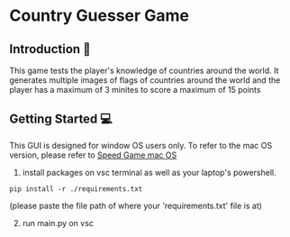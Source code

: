# Country Guesser Game

## **Introduction 📝**

This game tests the player's knowledge of countries around the world. It generates multiple images of flags of countries around the world and the player has a maximum of 3 minites to score a maximum of 15 points

## **Getting Started 💻**

This GUI is designed for window OS users only. To refer to the mac OS version, please refer to [Speed Game mac OS](https://github.com/Python-World/python-mini-projects/tree/master/projects/Speed_Game/macOS)  

1. install packages on vsc terminal as well as your laptop's powershell.
```shell
pip install -r ./requirements.txt
```
(please paste the file path of where your 'requirements.txt' file is at)

2. run main.py on vsc